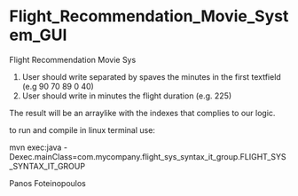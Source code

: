 # Flight_Recommendation_Movie_System_GUI

Flight Recommendation Movie Sys

1. User should write separated by spaves the minutes in the first textfield (e.g 90 70 89 0 40)
2. User should write in minutes the flight duration (e.g. 225)

The result will be an arraylike with the indexes that complies to our logic.

to run and compile in linux terminal use: 

mvn exec:java -Dexec.mainClass=com.mycompany.flight_sys_syntax_it_group.FLIGHT_SYS_SYNTAX_IT_GROUP


Panos Foteinopoulos
